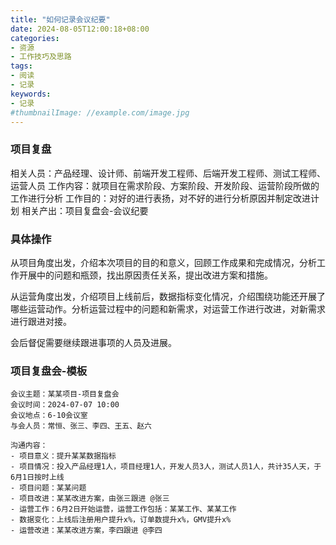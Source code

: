 ```yaml
---
title: "如何记录会议纪要"
date: 2024-08-05T12:00:18+08:00
categories:
- 资源
- 工作技巧及思路
tags:
- 阅读
- 记录
keywords:
- 记录
#thumbnailImage: //example.com/image.jpg
---
```


<!--more-->

### 项目复盘
相关人员：产品经理、设计师、前端开发工程师、后端开发工程师、测试工程师、运营人员
工作内容：就项目在需求阶段、方案阶段、开发阶段、运营阶段所做的工作进行分析
工作目的：对好的进行表扬，对不好的进行分析原因并制定改进计划
相关产出：项目复盘会-会议纪要
### 具体操作
从项目角度出发，介绍本次项目的目的和意义，回顾工作成果和完成情况，分析工作开展中的问题和瓶颈，找出原因责任关系，提出改进方案和措施。

从运营角度出发，介绍项目上线前后，数据指标变化情况，介绍围绕功能还开展了哪些运营动作。分析运营过程中的问题和新需求，对运营工作进行改进，对新需求进行跟进对接。

会后督促需要继续跟进事项的人员及进展。

### 项目复盘会-模板
```
会议主题：某某项目-项目复盘会
会议时间：2024-07-07 10:00
会议地点：6-10会议室
与会人员：常恒、张三、李四、王五、赵六

沟通内容：
- 项目意义：提升某某数据指标
- 项目情况：投入产品经理1人，项目经理1人，开发人员3人，测试人员1人，共计35人天，于6月1日按时上线
- 项目问题：某某问题
- 项目改进：某某改进方案，由张三跟进 @张三
- 运营工作：6月2日开始运营，运营工作包括：某某工作、某某工作
- 数据变化：上线后注册用户提升x%，订单数提升x%，GMV提升x%
- 运营改进：某某改进方案，李四跟进 @李四
```